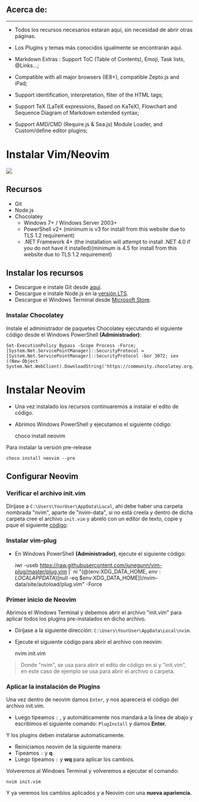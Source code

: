 ## Acerca de:

------------



- Todos los recursos necesarios estaran aquí, sin necesidad de abrir otras páginas.
- Los Plugins y temas más conocidos igualmente se encontrarán aquí.

- Markdown Extras : Support ToC (Table of Contents), Emoji, Task lists, @Links...;
- Compatible with all major browsers (IE8+), compatible Zepto.js and iPad;
- Support identification, interpretation, fliter of the HTML tags;
- Support TeX (LaTeX expressions, Based on KaTeX), Flowchart and Sequence Diagram of Markdown extended syntax;
- Support AMD/CMD (Require.js & Sea.js) Module Loader, and Custom/define editor plugins;

# Instalar Vim/Neovim

![](https://stsewd.dev/images/nvim/neovim-logo.png)



## Recursos
- Git
- Node.js
- Chocolatey
	- Windows 7+ / Windows Server 2003+
	- PowerShell v2+ (minimum is v3 for install from this website due to TLS 1.2 requirement)
	- .NET Framework 4+ (the installation will attempt to install .NET 4.0 if you do not have it installed)(minimum is 4.5 for install from this website due to TLS 1.2 requirement)

## Instalar los recursos
- Descargue e instale Git desde [aquí](http://git-scm.com/ "aquí").
- Descargue e instale Node.js en la [versión LTS](http://nodejs.org/es/ "versión LTS").
- Descargue el Windows Terminal desde [Microsoft Store](http://www.microsoft.com/en-us/p/windows-terminal/9n0dx20hk701?activetab=pivot:overviewtab "Microsoft Store").

### Instalar Chocolatey

Instale el administrador de paquetes Chocolatey ejecutando el siguiente código desde el Windows PowerShell **(Administrador)**:

    Set-ExecutionPolicy Bypass -Scope Process -Force; [System.Net.ServicePointManager]::SecurityProtocol = [System.Net.ServicePointManager]::SecurityProtocol -bor 3072; iex ((New-Object System.Net.WebClient).DownloadString('https://community.chocolatey.org/install.ps1'))
	
# Instalar  Neovim
- Una vez instalado los recursos continuaremos a instalar el edito de código.
- Abrimos Windows PowerShell y ejecutamos el siguiente código:


    choco install neovim
	
Para instalar la versión pre-release

    choco install neovim --pre

## Configurar Neovim
### Verificar el archivo init.vim

Diríjase a `C:\Users\YourUser\AppData\Local`, ahí debe haber una carpeta nombrada "nvim", aparte de "nvim-data", si no está creela y dentro de dicha carpeta cree el archivo `init.vim` y abrelo con un editor de texto, copie y pque el siguiente [código](http://github.com/EduarCuri/my_init.vim/blob/master/init.vim "código"):
### Instalar vim-plug

- En Windows PowerShell **(Administrador)**, ejecute el siguiente código:


    iwr -useb https://raw.githubusercontent.com/junegunn/vim-plug/master/plug.vim |`
        ni "$(@($env:XDG_DATA_HOME, $env:LOCALAPPDATA)[$null -eq $env:XDG_DATA_HOME])/nvim-data/site/autoload/plug.vim" -Force
	
    
	
### Primer inicio de Neovim

Abrimos el Windows Terminal y debemos abrir el archivo "init.vim" para aplicar todos los plugins pre-instalados en dicho archivo.
- Diríjase a la siguiente dirección: `C:\Users\YourUser\AppData\Local\nvim`.
- Ejecute el siguiente código para abrir el archivo con neovim:


    nvim init.vim


> Donde "nvim", se usa para abrir el edito de código en sí y "init.vim", en este caso de ejemplo se usa para abrir el archivo o carpeta.


### Aplicar la instalación de Plugins

Una vez dentro de neovim damos `Enter`, y nos aparecerá el código del archivo init.vim.
- Luego tipeamos `:` , y automáticamente nos mandará a la linea de abajo y escribimos el siguiente comando: `PlugInstall` y damos **Enter.**

Y los plugins deben instalarse automaticamente.
- Reiniciamos neovim de la siguiente manera:
- Tipeamos `:`  y **q**
- Luego tipeamos `:`  y **wq** para aplicar los cambios.

Volveremos al Windows Terminal y volveremos a ejecutar el comando:

    nvim init.vim
	
Y ya veremos los cambios aplicados y a Neovim con una **nueva apariencia.**
